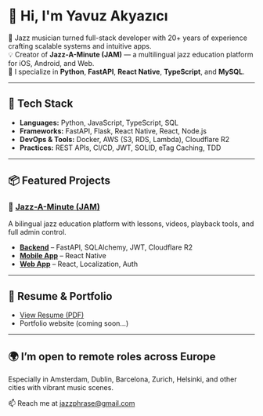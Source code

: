 # 👋 Hi, I'm Yavuz Akyazıcı

🎸 Jazz musician turned full-stack developer with 20+ years of experience crafting scalable systems and intuitive apps.  
💡 Creator of **Jazz-A-Minute (JAM)** — a multilingual jazz education platform for iOS, Android, and Web.  
🔧 I specialize in **Python**, **FastAPI**, **React Native**, **TypeScript**, and **MySQL**.  

---

## 🧰 Tech Stack

- **Languages:** Python, JavaScript, TypeScript, SQL  
- **Frameworks:** FastAPI, Flask, React Native, React, Node.js  
- **DevOps & Tools:** Docker, AWS (S3, RDS, Lambda), Cloudflare R2  
- **Practices:** REST APIs, CI/CD, JWT, SOLID, eTag Caching, TDD  

---

## 📦 Featured Projects

### 🎷 [Jazz-A-Minute (JAM)](https://apps.apple.com/tr/app/j-a-m/id6504705021)  
A bilingual jazz education platform with lessons, videos, playback tools, and full admin control.  
- **[Backend](https://github.com/yavuzakyazici/jam_pyt_service)** – FastAPI, SQLAlchemy, JWT, Cloudflare R2  
- **[Mobile App](https://github.com/yavuzakyazici/jam_mobile)** – React Native  
- **[Web App](https://github.com/yavuzakyazici/jam_web)** – React, Localization, Auth  

---

## 📄 Resume & Portfolio

- [View Resume (PDF)](https://drive.google.com/file/d/1CA5AN32kjXZOv2vtWniUNmA-wA0MWxAt/view?usp=drive_link)
- Portfolio website (coming soon…)

---

## 🌍 I’m open to remote roles across Europe  
Especially in Amsterdam, Dublin, Barcelona, Zurich, Helsinki, and other cities with vibrant music scenes.

📫 Reach me at jazzphrase@gmail.com
